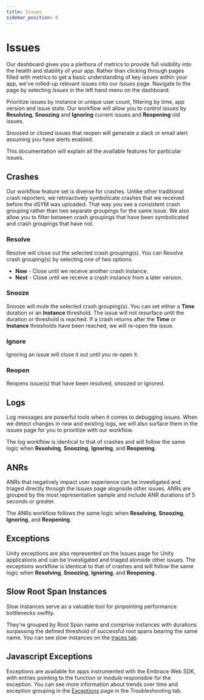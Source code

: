 ```yaml
---
title: Issues
sidebar_position: 0
---
```


# Issues

Our dashboard gives you a plethora of metrics to provide full visibility into the health and stability of your app. Rather than clicking through pages filled with metrics to get a basic understanding of key issues within your app, we've rolled-up relevant issues into our *Issues* page. Navigate to the page by selecting *Issues* in the left hand menu on the dashboard.

Prioritize issues by instance or unique user count, filtering by time, app version and issue state. Our workflow will allow you to control issues by **Resolving**, **Snoozing** and **Ignoring** current issues and **Reopening** old issues.

Snoozed or closed issues that reopen will generate a slack or email alert assuming you have alerts enabled.

This documentation will explain all the available features for particular issues.

<!-- TODO: See if this statement is true "*We plan to add support for additional insights around networking, logging and session events. We'll continue to update this doc as more and more features roll out.*" -->

## Crashes

Our workflow feature set is diverse for crashes. Unlike other traditional crash reporters, we retroactively symbolicate crashes that we received before the dSYM was uploaded. That way you see a consistent crash grouping rather than two separate groupings for the same issue. We also allow you to filter between crash groupings that have been symbolicated and crash groupings that have not.

### **Resolve**

Resolve will close out the selected crash grouping(s). You can Resolve crash grouping(s) by selecting one of two options:  

- **Now** - Close until we receive another crash instance.
- **Next** - Close until we receive a crash instance from a later version.

### **Snooze**

Snooze will mute the selected crash grouping(s). You can set either a **Time** duration or an **Instance** threshold. The issue will not resurface until the duration or threshold is reached. If a crash returns after the **Time** or **Instance** thresholds have been reached, we will re-open the issue.

### **Ignore**  

Ignoring an issue will close it out until you re-open it.

### **Reopen**  

Reopens issue(s) that have been resolved, snoozed or ignored.

## Logs

Log messages are powerful tools when it comes to debugging issues. When we detect changes in new and existing logs, we will also surface them in the issues page for you to prioritize with our workflow.  

The log workflow is identical to that of crashes and will follow the same logic when **Resolving**, **Snoozing**, **Ignoring**, and **Reopening**.  

## ANRs

ANRs that negatively impact user experience can be investigated and triaged directly through the Issues page alognside other issues. ANRs are grouped by the most representative sample and include ANR durations of 5 seconds or greater.

The ANRs workflow follows the same logic when **Resolving**, **Snoozing**, **Ignoring**, and **Reopening**.  

## Exceptions

Unity exceptions are also represented on the Issues page for Unity applications and can be investigated and triaged alonside other issues. The exceptions workflow is identical to that of crashes and will follow the same logic when **Resolving**, **Snoozing**, **Ignoring**, and **Reopening**.  

## Slow Root Span Instances

Slow Instances serve as a valuable tool for pinpointing performance bottlenecks swiftly.  

They're grouped by Root Span name and comprise instances with durations surpassing the defined threshold of successful root spans bearing the same name.
You can see slow instances on the [traces tab](/product/traces/traces-ui/#slow-root-spans).

## Javascript Exceptions

Exceptions are available for apps instrumented with the Embrace Web SDK, with entries pointing to the function or module responsible for the exception. You can see more information about trends over time and exception grouping in the [Exceptions](/product/troubleshooting/js-exceptions.md) page in the Troubleshooting tab.
